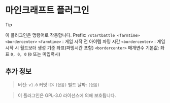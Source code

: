 # 마인크래프트 플러그인
>[!TIP]
>이 플러그인은 명령어로 작동합니다.
>Prefix: `/startbattle <farmtime> <bordercenter>`
>`<farmtime>` : 게임 시작 전 아이템 파밍 시간
>`<bordercenter>` : 게임 시작 시 월드보더 생성 기준 좌표(파밍시간 포함)
>`<bordercenter>` 매개변수 기본값: 좌표 `0, 0, 0` (`0` 또는 미입력시)

## 추가 정보
> 버전: `v1.0`
> 커밋 ID: `(없음)`
> 빌드 날짜: `(없음)`

> 이 플러그인은 GPL-3.0 라이선스에 의해 보호됩니다.
